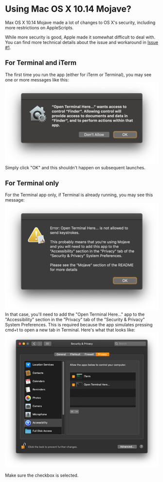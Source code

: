 Using Mac OS X 10.14 Mojave?
============================

Max OS X 10.14 Mojave made a lot of changes to OS X's security, including more restrictions on AppleScripts.

While more
security is good, Apple made it somewhat difficult to deal with.  You can find more technical details about the issue
and workaround in [Issue #1](https://github.com/rkanter/Open-iTerm-or-Terminal-Here.../issues/1#issuecomment-457107366).

For Terminal and iTerm
------------------
The first time you run the app (either for iTerm or Terminal), you may see one or more messages like this:
![alt text](media/mojave/security_warning.png "Security Warning")
Simply click "OK" and this shouldn't happen on subsequent launches.

For Terminal only
-----------------
For the Terminal app only, if Terminal is already running, you may see this message:
![alt text](media/mojave/keystrokes_warning.png "Keystrokes Warning")
In that case, you'll need to add the "Open Terminal Here..." app to the "Accessibility" section in the "Privacy" tab of
the "Security & Privacy" System Preferences.  This is required because the app simulates pressing cmd+t to open a new
tab in Terminal.  Here's what that looks like:
![alt text](media/mojave/security_pref_pane.png "Security System Preferences")

Make sure the checkbox is selected.
